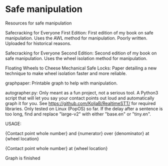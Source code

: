 # Safe manipulation

Resources for safe manipulation


Safecracking for Everyone First Edition: First edition of my book on safe manipulation. Uses the AWL method for manipulation. Poorly written. Uploaded for historical reasons. 


Safecracking for Everyone Second Edition: Second edition of my book on safe manipulation. Uses the wheel isolation method for manipulation.


Floating Wheels to Cheese Mechanical Safe Locks: Paper detailing a new technique to make wheel isolation faster and more reliable.


graphpaper: Printable graph to help with manipulation.


autographer.py: Only meant as a fun project, not a serious tool. A Python3 script that will let you say your contact points out loud and automatically graph it for you. See https://github.com/KoljaB/RealtimeSTT/ for required libraries. Only tested on Linux (PopOS) so far. If the delay after a sentence is too long, find and replace "large-v2" with either "base.en" or "tiny.en". 

USAGE:

{Contact point whole number} and {numerator} over {denominator} at {wheel location}

{Contact point whole number} at {wheel location}

Graph is finished

